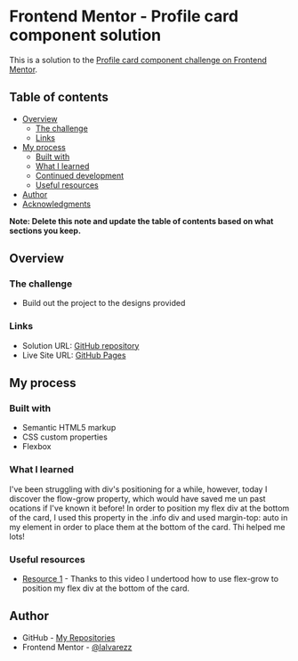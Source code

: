 # Frontend Mentor - Profile card component solution

This is a solution to the [Profile card component challenge on Frontend Mentor](https://www.frontendmentor.io/challenges/profile-card-component-cfArpWshJ).

## Table of contents

- [Overview](#overview)
  - [The challenge](#the-challenge)
  - [Links](#links)
- [My process](#my-process)
  - [Built with](#built-with)
  - [What I learned](#what-i-learned)
  - [Continued development](#continued-development)
  - [Useful resources](#useful-resources)
- [Author](#author)
- [Acknowledgments](#acknowledgments)

**Note: Delete this note and update the table of contents based on what sections you keep.**

## Overview

### The challenge

- Build out the project to the designs provided


### Links

- Solution URL: [GitHub repository](https://github.com/lalvarezz/Profile-card-component)
- Live Site URL: [GitHub Pages](https://lalvarezz.github.io/Profile-card-component/)

## My process

### Built with

- Semantic HTML5 markup
- CSS custom properties
- Flexbox


### What I learned

I've been struggling with div's positioning for a while, however, today I discover the flow-grow property, which would have saved me un past ocations if I've known it before! In order to position my flex div at the bottom of the card, I used this property in the .info div and used margin-top: auto in my element in order to place them at the bottom of the card. Thi helped me lots!

### Useful resources

- [Resource 1](https://www.youtube.com/watch?v=brXUNH2GFZ8) - Thanks to this video I undertood how to use flex-grow to position my flex div at the bottom of the card.

## Author

- GitHub - [My Repositories](https://github.com/lalvarezz)
- Frontend Mentor - [@lalvarezz](https://www.frontendmentor.io/profile/lalvarezz)
